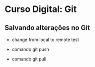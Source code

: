 # Curso Digital: Git

## Salvando alterações no Git

* change from local to remote test

* comando git push
* comando git pull
